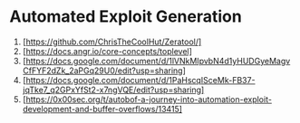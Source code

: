 # Automated Exploit Generation

1. [https://github.com/ChrisTheCoolHut/Zeratool/]
2. [https://docs.angr.io/core-concepts/toplevel]
3. [https://docs.google.com/document/d/1lVNkMIpvbN4d1yHUDGyeMagvCfFYF2dZk_2aPGq29U0/edit?usp=sharing]
4. [https://docs.google.com/document/d/1PaHscqISceMk-FB37-jqTke7_q2GPxYfSt2-x7ngVQE/edit?usp=sharing]
5. [https://0x00sec.org/t/autobof-a-journey-into-automation-exploit-development-and-buffer-overflows/13415]

